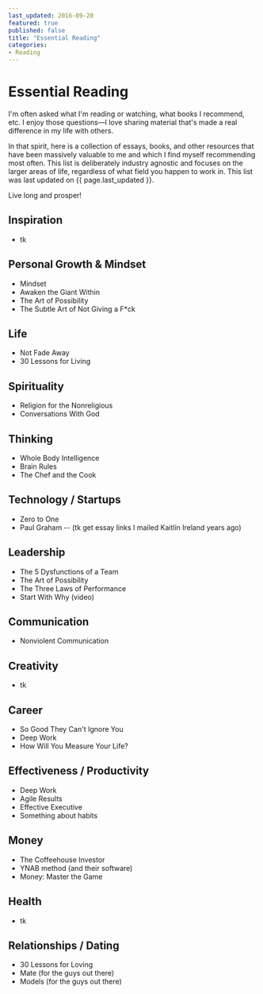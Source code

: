 ```yaml
---
last_updated: 2016-09-20
featured: true
published: false
title: "Essential Reading"
categories:
- Reading
---
```

# Essential Reading

I'm often asked what I'm reading or watching, what books I recommend, etc. I enjoy those questions—I love sharing material that's made a real difference in my life with others.

In that spirit, here is a collection of essays, books, and other resources that have been massively valuable to me and which I find myself recommending most often. This list is deliberately industry agnostic and focuses on the larger areas of life, regardless of what field you happen to work in. This list was last updated on {{ page.last_updated }}.

Live long and prosper!

## Inspiration
- tk

## Personal Growth & Mindset
- Mindset
- Awaken the Giant Within
- The Art of Possibility
- The Subtle Art of Not Giving a F*ck

## Life
- Not Fade Away
- 30 Lessons for Living

## Spirituality
- Religion for the Nonreligious
- Conversations With God

## Thinking
- Whole Body Intelligence
- Brain Rules
- The Chef and the Cook

## Technology / Startups
- Zero to One
- Paul Graham -- (tk get essay links I mailed Kaitlin Ireland years ago)

## Leadership
- The 5 Dysfunctions of a Team
- The Art of Possibility
- The Three Laws of Performance
- Start With Why (video)

## Communication
- Nonviolent Communication

## Creativity
- tk

## Career
- So Good They Can't Ignore You
- Deep Work
- How Will You Measure Your Life?

## Effectiveness / Productivity
- Deep Work
- Agile Results
- Effective Executive
- Something about habits

## Money
- The Coffeehouse Investor
- YNAB method (and their software)
- Money: Master the Game

## Health
- tk

## Relationships / Dating
- 30 Lessons for Loving
- Mate (for the guys out there)
- Models (for the guys out there)